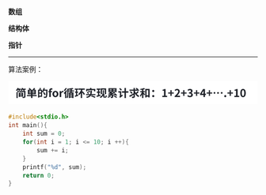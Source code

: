 **数组**

**结构体**

**指针**

---

算法案例：

![image.png](assets/image.png)

```c++
#include<stdio.h>
int main(){
    int sum = 0;
    for(int i = 1; i <= 10; i ++){
        sum += i;
    }
    printf("%d", sum);
    return 0;
}
```

